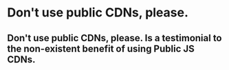 # Don't use public CDNs, please.
## Don't use public CDNs, please. Is a testimonial to the non-existent benefit of using Public JS CDNs.